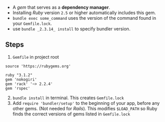 - A *gem* that serves as a **dependency manager**.
- Installing *Ruby* version `2.5` or higher automatically includes this gem.
- `bundle exec some_command` uses the version of the command found in your `Gemfile.lock`.
- use `bundle _2.3.14_ install` to specify bundler version.

## Steps
1. `Gemfile` in project root
 ```
source 'https://rubygems.org'

ruby "3.1.2"
gem 'nokogiri'
gem 'rack' '~> 2.2.4'
gem 'rspec'
```
2. `bundle install` in terminal. This creates `Gemfile.lock`
3. Add `require 'bundler/setup'` to the beginning of your app, before any other gems. (Not needed for *Rails*). This modifies `$LOAD_PATH` so Ruby finds the correct versions of gems listed in `Gemfile.lock`

